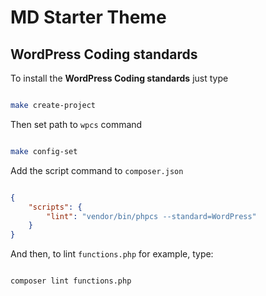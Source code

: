 # MD Starter Theme

## WordPress Coding standards

To install the __WordPress Coding standards__ just type

```bash

make create-project

```

Then set path to `wpcs` command

```bash

make config-set

```

Add the script command to `composer.json`

```json

{
    "scripts": {
        "lint": "vendor/bin/phpcs --standard=WordPress"
    }
}

```

And then, to lint `functions.php` for example, type:

```bash

composer lint functions.php

```
